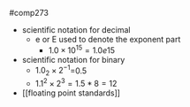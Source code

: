 #comp273 
- scientific notation for decimal
	- e or E used to denote the exponent part
		- $1.0\times 10^{15} = 1.0e15$
- scientific notation for binary
	- $1.0_2\times 2^{-1}$=0.5
	- $1.1^2\times 2^3=1.5*8=12$
- [[floating point standards]]